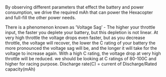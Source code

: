 By observing different parameters that effect the battery and power consumption, we drive the required mAh that can power the Hexacopter and full-fill the other power needs.

There is a phenomenon known as ‘Voltage Sag’ - The higher your throttle input, the faster you deplete your battery, but this depletion is not linear. At very high throttle the voltage drops even faster, but as you decrease throttle, the voltage will recover, the lower the C rating of your battery the more pronounced the voltage sag will be, and the longer it will take for the voltage to increase again.
With a high C rating, the voltage drop at very high throttle will be reduced. we should be looking at C ratings of 80-100C and higher for racing purpose.
                                Discharge rate(C) = current of Discharge/Rated capacity(mAh)
